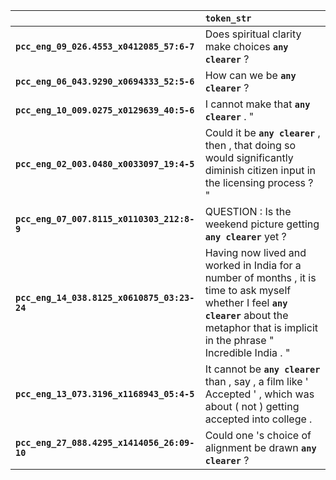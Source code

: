 |                                             | `token_str`                                                                                                                                                                                        |
|:--------------------------------------------|:---------------------------------------------------------------------------------------------------------------------------------------------------------------------------------------------------|
| **`pcc_eng_09_026.4553_x0412085_57:6-7`**   | Does spiritual clarity make choices __``any clearer``__ ?                                                                                                                                          |
| **`pcc_eng_06_043.9290_x0694333_52:5-6`**   | How can we be __``any clearer``__ ?                                                                                                                                                                |
| **`pcc_eng_10_009.0275_x0129639_40:5-6`**   | I cannot make that __``any clearer``__ . "                                                                                                                                                         |
| **`pcc_eng_02_003.0480_x0033097_19:4-5`**   | Could it be __``any clearer``__ , then , that doing so would significantly diminish citizen input in the licensing process ? "                                                                     |
| **`pcc_eng_07_007.8115_x0110303_212:8-9`**  | QUESTION : Is the weekend picture getting __``any clearer``__ yet ?                                                                                                                                |
| **`pcc_eng_14_038.8125_x0610875_03:23-24`** | Having now lived and worked in India for a number of months , it is time to ask myself whether I feel __``any clearer``__ about the metaphor that is implicit in the phrase " Incredible India . " |
| **`pcc_eng_13_073.3196_x1168943_05:4-5`**   | It cannot be __``any clearer``__ than , say , a film like ' Accepted ' , which was about ( not ) getting accepted into college .                                                                   |
| **`pcc_eng_27_088.4295_x1414056_26:09-10`** | Could one 's choice of alignment be drawn __``any clearer``__ ?                                                                                                                                    |